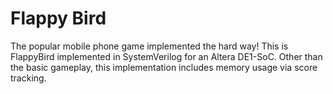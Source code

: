# Flappy Bird
The popular mobile phone game implemented the hard way! This is
FlappyBird implemented in SystemVerilog for an Altera DE1-SoC. Other than the basic gameplay, 
this implementation includes memory usage via score tracking. 
